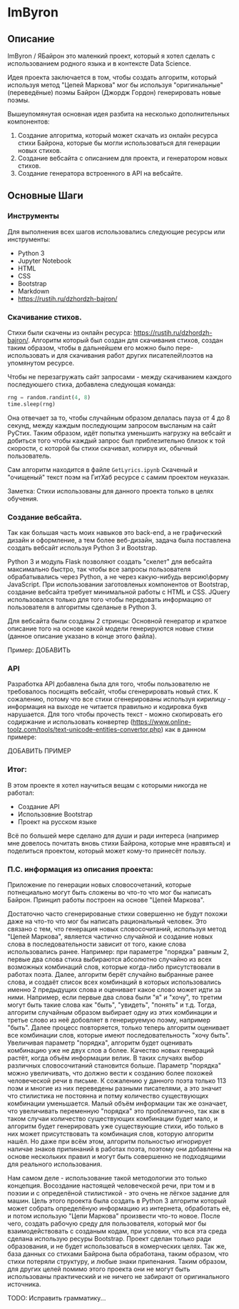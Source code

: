 # ImByron

## Описание

ImByron / ЯБайрон это маленкий проект, который я хотел сделать с использованием родного языка и в контексте Data Science.

Идея проекта заключается в том, чтобы создать алгоритм, который используя метод "Цепей Маркова" мог бы используя "оригинальные" (переведёные) поэмы Байрон (Джордж Гордон) генерировать новые поэмы.

Вышеупомянутая основная идея разбита на несколько дополнительных компонентов:

1. Создание алгоритма, который может скачать из онлайн ресурса стихи Байрона, которые бы могли использоваться для генерации новых стихов.
2. Создание вебсайта с описанием для проекта, и генератором новых стихов.
3. Создание генератора встроенного в API на вебсайте.

## Основные Шаги

### Инструменты

Для выполнения всех шагов использовались следующие ресурсы или инструменты: 
* Python 3
* Jupyter Notebook
* HTML
* CSS
* Bootstrap
* Markdown
* https://rustih.ru/dzhordzh-bajron/

### Скачивание стихов.

Стихи были скачены из онлайн ресурса: https://rustih.ru/dzhordzh-bajron/. Алгоритм который был создан для скачивания стихов, создан таким образом, чтобы в дальнейшем его можно было пере-использовать и для скачивания работ других писателей\поэтов на упомянутом ресурсе.

Чтобы не перезагружать сайт запросами - между скачиванием каждого последуюшего стиха, добавлена следующая команда:

```python
rng = random.randint(4, 8)
time.sleep(rng)
```
Она отвечает за то, чтобы случайным образом делалась пауза от 4 до 8 секунд, между каждым последующим запросом высланым на сайт РуСтих. Таким образом, идёт попытка уменьшить нагрузку на вебсайт и добиться того чтобы каждый запрос был приблезительно близок к той скорости, с которой бы стихи скачивал, копируя их, обычный пользователь.

Сам алгоритм находится в файле `GetLyrics.ipynb` Скаченый и "очищеный" текст поэм на ГитХаб ресурсе с самим проектом неуказан.

Заметка: Стихи использованы для данного проекта только в целях обучения.

### Создание вебсайта.

Так как большая часть моих навыков это back-end, а не графический дизайн и оформление, а тем более веб-дизайн, задача была поставлена создать вебсайт используя Python 3 и Bootstrap.

Python 3 и модуль Flask позволяют создать "скелет" для вебсайта максимально быстро, так чтобы все запросы пользователя обрабатывались через Python, а не через какую-нибудь версию\форму JavaScript. При использовании заготовленых компонентов от Bootstrap, создание вебсайта требует минимальной работы с HTML и CSS. JQuery использовался только для того чтобы передовать информацию от пользователя в алгоритмы сделаные в Python 3.

Для вебсайта были созданы 2 стринцы: Основной генератор и краткое описание того на основе какой модели генерируются новые стихи (данное описание указано в конце этого файла).

Пример: ДОБАВИТЬ

### API

Разработка API добавлена была для того, чтобы пользователю не требовалось посищять вебсайт, чтобы сгенерировать новый стих. К сожалению, потому что все стихи сгенерированы используя кирилицу - информация на выходе не читается правильно и кодировка букв нарушается. Для того чтобы прочесть текст - можно скопировать его содиржание и использовать конвертер (https://www.online-toolz.com/tools/text-unicode-entities-convertor.php) как в данном примере: 

ДОБАВИТЬ ПРИМЕР

### Итог:

В этом проекте я хотел научиться вещам с которыми никогда не работал:

* Создание API
* Использовние Bootstrap
* Проект на русском языке

Всё по большей мере сделано для души и ради интереса (например мне довелось почитать вновь стихи Байрона, которые мне нравяться) и поделиться проектом, который может кому-то принесёт пользу.

### П.С. информация из описания проекта:

Приложение по генерации новых словосочетаний, которые потнециально могут быть сложены во что-то что мог бы написать Байрон. Принцип работы построен на основе "Цепей Маркова".

Достаточно часто сгенерированые стихи совершенно не будут похожи даже на что-то что мог бы написать рациональный человек. Это связано с тем, что генерация новых словосочитаний, используя метод "Цепей Маркова", является частично случайной и создание новых слова в последовательности зависит от того, какие слова использовались ранее. Например: при параметре "порядка" равным 2, первые два слова стиха выбираются абсолютно случайно из всех возможных комбинаций слов, которые когда-либо присутствовали в работах поэта. Далее, алгоритм берёт случайно выбранные ранее слова, и создаёт список всех комбинаций в которых использовались именно 2 предыдущих слова и оценивает какое слово может идти за ними. Например, если первые два слова были "я" и "хочу", то третим могут быть такие слова как "быть", "увидеть", "понять" и т.д. Тогда, алгоритм случайным образом выбирает одну из этих комбинации и третье слово из неё добовляет в генерируемую поэму, например "быть". Далее процесс повторяется, только теперь алгоритм оценивает все комбинации слов, которые имеют последовательность "хочу быть". Увеличивая параметр "порядка", алгоритм будет оценивать комбинацию уже не двух слов а более. Качество новых генераций растёт, когда объём информации велик. В таких случаях выбор различных словосочитаний становится больше. Параметр "порядка" можно увеличивать, что должно вести к созданию более похожей человеческой речи в письме. К сожалению у данного поэта только 113 поэм и многие из них переведены разными писателями, а это значит что стилистика не постоянна и потму количество существующих комбинации уменьшается. Малый объём информации так же означает, что увеличивать переменную "порядка" это проблематично, так как в таком случаи количество существующих комбинации будет мало, и алгоритм будет генерировать уже существующие стихи, ибо только в них может присутствовать та комбинация слов, которую алгоритм нашёл. Но даже при всём этом, алгоритм польностью игнорирует наличае знаков припинаний в работах поэта, поэтому они добавлены на основе нескольких правил и могут быть совершенно не подходящими для реального использования.

Нам самом деле - использование такой методологии это только концепция. Восоздание настоящей человеческой речи, при том и в поэзии и с определёной стилистикой - это очень не лёгкое задание для машин. Цель этого проекта была создать в Python 3 алгоритм который может собрать определёную информацию из интернета, обработать её, и потом использую "Цепи Маркова" произвести что-то новое. После чего, создать рабочую среду для пользователя, который мог бы взаимодействовать с созданым кодам, при условии, что вся эта среда сделана использую ресуры Bootstrap. Проект сделан только ради образования, и не будет использоваться в комерческих целях. Так же, база данных со стихами Байрона была обработана, таким образом, что стихи потеряли структуру, и любые знаки припенания. Таким образом, для других целей помимо этого проекта они не могут быть использованы практический и не ничего не забирают от оригинального источника.

TODO: Исправить грамматику...